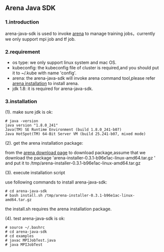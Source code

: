 ## Arena Java SDK

### 1.introduction

arena-java-sdk is used to invoke [arena](https://github.com/kubeflow/arena) to manage training jobs，currently we only support mpi job and tf job.

### 2.requirement 

* os type: we only support linux system and mac OS.
* kubeconfig: the kubeconfig file of cluster is required,and you should put it to ~/.kube with name 'config'.
* arena: the arena-java-sdk will invoke arena command tool,please refer [arena installation](https://github.com/kubeflow/arena/blob/master/docs/installation/INSTALL_FROM_BINARY.md) to install arena.
* jdk 1.8: it is required for arena-java-sdk.

### 3.installation

(1). make sure jdk is ok:

```
# java -version
java version "1.8.0_241"
Java(TM) SE Runtime Environment (build 1.8.0_241-b07)
Java HotSpot(TM) 64-Bit Server VM (build 25.241-b07, mixed mode)
```
(2). get the arena installation package:

from the [arena download page](https://github.com/kubeflow/arena/releases) to download package,assume that we download the package 'arena-installer-0.3.1-b96e1ac-linux-amd64.tar.gz
' and put it to /tmp/arena-installer-0.3.1-b96e1ac-linux-amd64.tar.gz

(3). execute installation script

use following commands to install arena-java-sdk:

```
# cd arena-java-sdk
# bash install.sh /tmp/arena-installer-0.3.1-b96e1ac-linux-amd64.tar.gz
```
the install.sh requires the arena installation package.

(4). test arena-java-sdk is ok:

```
# source ~/.bashrc
# cd arena-java-sdk
# cd examples
# javac MPIJobTest.java
# java MPIJobTest
``` 
